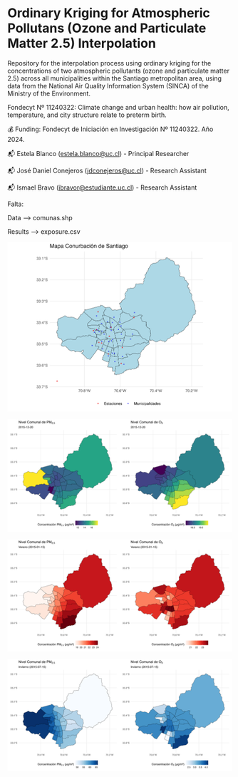 # Ordinary Kriging for Atmospheric Pollutans (Ozone and Particulate Matter 2.5) Interpolation
Repository for the interpolation process using ordinary kriging for the concentrations of two atmospheric pollutants (ozone and particulate matter 2.5) across all municipalities within the Santiago metropolitan area, using data from the National Air Quality Information System (SINCA) of the Ministry of the Environment.

Fondecyt Nº 11240322: Climate change and urban health: how air pollution, temperature, and city structure relate to preterm birth.

💰 Funding: Fondecyt de Iniciación en Investigación Nº 11240322. Año 2024.

📬 Estela Blanco (estela.blanco@uc.cl) - Principal Researcher

📬 José Daniel Conejeros (jdconejeros@uc.cl) - Research Assistant

📬 Ismael Bravo (ibravor@estudiante.uc.cl) - Research Assistant

Falta:

Data --> comunas.shp

Results --> exposure.csv

![](Figures/conurb_map.jpg)

![](Figures/interpolation_example1.jpg)

![](Figures/interpolation_summer1.jpg)

![](Figures/interpolation_winter1.jpg)
